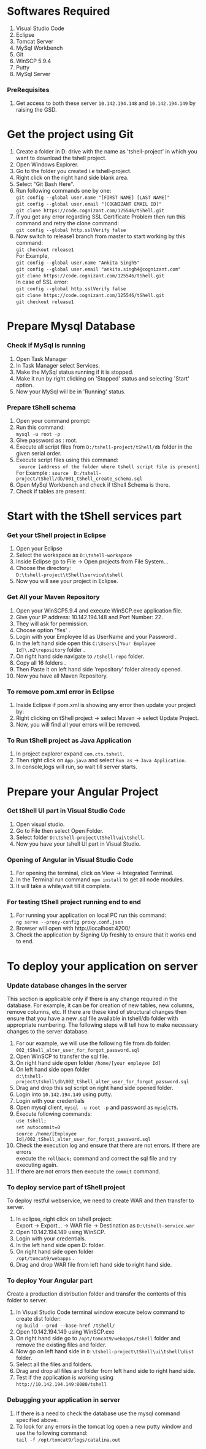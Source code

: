 # Softwares Required  
1. Visual Studio Code
2. Eclipse
3. Tomcat Server
4. MySql Workbench
5. Git 
6. WinSCP 5.9.4
7. Putty
8. MySql Server

### PreRequisites  
  1. Get access to both these server `10.142.194.148` and `10.142.194.149`  by raising the GSD.
  
  

# Get the project using Git
1. Create a folder in D: drive with the name as 'tshell-project' in which you want to download the tshell project.
2. Open Windows Explorer.
3. Go to the folder you created i.e tshell-project.
4. Right click on the right hand side blank area.
5. Select "Git Bash Here".
6. Run following commands one by one:  
`git config --global user.name "[FIRST NAME] [LAST NAME]"`     
`git config --global user.email "[COGNIZANT EMAIL ID]"`     
`git clone https://code.cognizant.com/125546/tShell.git`
7. If you get any error regarding SSL Certificate Problem then run this command and retry the clone command:  
  `git config --global http.sslVerify false` 
8. Now switch to release1 branch from master to start working by this command:  
`git checkout release1`  
For Example,  
`git config --global user.name "Ankita Singh5"`   
`git config --global user.email "ankita.singh4@cognizant.com"`    
`git clone https://code.cognizant.com/125546/tShell.git`   
In case of SSL error:   
`git config --global http.sslVerify false`  
`git clone https://code.cognizant.com/125546/tShell.git`  
`git checkout release1`

  
# Prepare Mysql Database
### Check if MySql is running
1. Open Task Manager
2. In Task Manager select Services.
3. Make the MySql status running if it is stopped.
4. Make it run by right clicking on 'Stopped' status and selecting 'Start' option.
5. Now your MySql will be in 'Running' status.

### Prepare tShell schema
1. Open your command prompt:
2. Run this command:  
   `mysql -u root -p`  
3. Give password as : root.
4. Execute all script files from `D:/tshell-project/tShell/db` folder in the given serial order. 
5. Execute script files using this command:  
  ` source [address of the folder where tshell script file is present]`  
   For Example : `source  D:/tshell-project/tShell/db/001_tShell_create_schema.sql`
6. Open MySql Workbench and check if tShell Schema is there.
7. Check if tables are present.

#  Start with the tShell services part
### Get your tShell project in Eclipse 
1. Open your Eclipse 
2. Select the workspace as `D:\tshell-workspace`
3. Inside Eclipse go to File -> Open projects from File System...
3. Choose the directory:  
   `D:\tshell-project\tShell\service\tshell`
4. Now you will see your project in Eclipse.

###  Get All your Maven Repository
1. Open your WinSCP5.9.4 and execute WinSCP.exe application file.
2. Give your IP address: 10.142.194.148 and Port Number: 22.
3. They will ask for permission.
4. Choose option 'Yes' .
5. Login with your Employee Id as UserName and your Password .
6. In the left hand side open this `C:\Users\[Your Employee Id]\.m2\repository` folder . 
7. On right hand side navigate to `/tshell-repo` folder.
8. Copy all 16 folders .
9. Then Paste it on left hand side 'repository' folder already opened.
10. Now you have all Maven Repository.

### To remove pom.xml error in Eclipse
1. Inside Eclipse if pom.xml is showing any error then update your project by:
2. Right clicking on tShell project -> select Maven -> select Update Project.
3. Now, you will find all your errors will be removed.

### To Run tShell project as Java Application
1. In project explorer expand `com.cts.tshell`.
2. Then right click on `App.java` and select `Run as` -> `Java Application`.
3. In console,logs will run, so wait till server starts.


# Prepare your Angular Project

### Get tShell UI part in Visual Studio Code 
1. Open visual studio.
2. Go to File then select Open Folder.
3. Select folder `D:\tshell-project\tShell\ui\tshell`.
4. Now you have your tshell UI part in Visual Studio.

### Opening of Angular in Visual Studio Code
1. For opening the terminal, click on View -> Integrated Terminal.
2. In the Terminal run command `npm install` to get all node modules.
3. It will take a while,wait till it complete.

### For testing tShell project running end to end
1. For running your application on local PC run this command:  
   `ng serve --proxy-config proxy.conf.json`
2. Browser will open with http://localhost:4200/
3. Check the application by Signing Up freshly to ensure that it works end to end.

# To deploy your application on server

### Update database changes in the server
This section is applicable only if there is any change required in the database. 
For example, it can be for creation of new tables, new columns, remove columns, etc.
If there are these kind of structural changes then ensure that you have a new 
.sql file available in tshell/db folder with appropriate numbering. The following 
steps will tell how to make necessary changes to the server database.

1. For our example, we will use the following file from db folder:   
   `002_tShell_alter_user_for_forgot_password.sql`
2. Open WinSCP to transfer the sql file.
3. On right hand side open folder `/home/[your employee Id]` 
4. On left hand side open folder  
   `d:\tshell-project\tshell\db\002_tShell_alter_user_for_forgot_password.sql`
5. Drag and drop this sql script on right hand side opened folder.
6. Login into `10.142.194.149` using putty.
7. Login with your credentials
8. Open mysql client, `mysql -u root -p` and password as `mysqlCT5`.
9. Execute following commands:  
   `use tshell;`  
   `set autocommit=0`  
   `source /home/[Employee Id]/002_tShell_alter_user_for_forgot_password.sql`
10. Check the execution log and ensure that there are not errors. If there are errors  
    execute the `rollback;` command and correct the sql file and try executing again.
11. If there are not errors then execute the `commit` command.

### To deploy service part of tShell project
To deploy restful webservice, we need to create WAR and then transfer to server.
1. In eclipse, right click on tshell project:   
   Export -> Export... -> WAR file -> Destination as `D:\tshell-service.war`
2. Open 10.142.194.149 using WinSCP.
3. Login with your credentials.
4. In the left hand side open D: folder.
5. On right hand side open folder  
   `/opt/tomcat9/webapps` .
6. Drag and drop WAR file from left hand side to right hand side.

### To deploy Your Angular part
Create a production distribution folder and transfer the contents of this folder to server.
1. In Visual Studio Code terminal window execute below command to create dist folder:  
   `ng build --prod --base-href /tshell/` 
2. Open 10.142.194.149 using WinSCP.exe
3. On right hand side go to `/opt/tomcat9/webapps/tshell` folder and remove the existing files and folder.
4. Now go on left hand side in `D:\tshell-project\tShell\ui\tshell\dist` folder.  
5. Select all the files and folders.
6. Drag and drop all files and folder from left hand side to right hand side.
7. Test if the application is working using `http://10.142.194.149:8080/tshell`

### Debugging your application in server
1. If there is a need to check the database use the mysql command specified above.
2. To look for any errors in the tomcat log open a new putty window and use the following command:  
   `tail -f /opt/tomcat9/logs/catalina.out`



